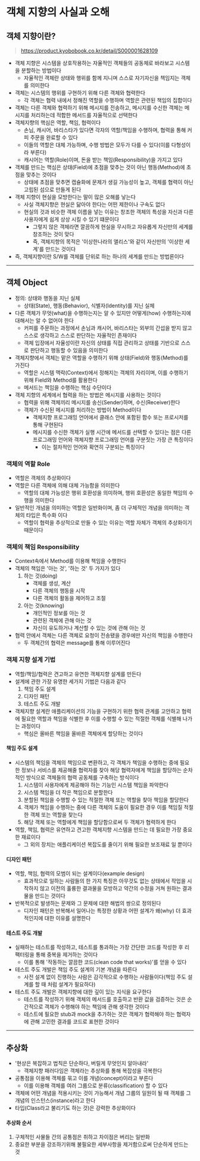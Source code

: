 # 객체 지향의 사실과 오해

## 객체 지향이란?

> https://product.kyobobook.co.kr/detail/S000001628109

- 객체 지향은 시스템을 상호작용하는 자율적인 객체들의 공동체로 바라보고 시스템을 분할하는 방법이다
  - 자율적인 객체란 상태와 행위를 함께 지니며 스스로 자기자신을 책임지는 객체를 의미한다
- 객체는 시스템의 행위를 구현하기 위해 다른 객체와 협력한다
  - 각 객체는 협력 내에서 정해진 역할을 수행하며 역할은 관련된 책임의 집합이다
- 객체는 다른 객체와 협력하기 위해 메시지를 전송하고, 메시지를 수신한 객체는 메시지를 처리하는데 적합한 메서드를 자율적으로 선택한다
- 객체지향의 핵심은 역할, 책임, 협력이다
  - 손님, 캐시어, 바리스타가 있다면 각자의 역할/책임을 수행하며, 협력을 통해 커피 주문을 완료할 수 있다
  - 이들의 역할은 대체 가능하며, 수행 방법은 모두가 다를 수 있다(이를 다형성이라 부른다)
  - 캐시어는 역할(Role)이며, 돈을 받는 책임(Responsibility)을 가지고 있다
- 객체를 만드는 핵심은 상태(Field)에 초점을 맞추는 것이 아닌 행동(Method)에 초점을 맞추는 것이다
  - 상태에 초점을 맞추면 캡슐화에 문제가 생길 가능성이 높고, 객체를 협력이 아닌 고립된 섬으로 만들게 된다
- 객체 지향이 현실을 모방한다는 말이 많은 오해를 낳는다
  - 사실 객체지향은 현실은 닮아야 한다는 어떤 제한이나 구속도 없다
  - 현실의 것과 비슷한 객체 이름을 넣는 이유는 창조한 객체의 특성을 자신과 다른 사용자에게 쉽게 상상 시킬 수 있기 떄문이다
    - 그렇지 않은 객체라면 깔끔하게 현실을 무시하고 자유롭게 자신만의 세계를 창조하는 것이 맞다
    - 즉, 객체지향의 목적은 '이상한나라의 앨리스'와 같이 자신만의 '이상한 세계'를 만드는 것이다
- 즉, 객체지향이란 S/W를 객체를 단위로 하는 하나의 세계를 만드는 방법론이다

---

## 객체 Object

- 정의: 상태와 행동을 지닌 실체
  - 상태(State), 행동(Behavior), 식별자(Identity)를 지닌 실체
- 다른 객체가 무엇(what)을 수행하는지는 알 수 있지만 어떻게(how) 수행하는지에 대해서는 알 수 없어야 한다
  - 커피를 주문하는 과정에서 손님과 캐시어, 바리스타는 외부의 간섭을 받지 않고 스스로 생각하고 스스로 판단하는 자율적인 존재이다
  - 객체 입장에서 자율성이란 자신의 상태를 직접 관리하고 상태를 기반으로 스스로 판단하고 행동할 수 있음을 의미한다
- 객체지향에서 객체는 맡은 역할을 수행하기 위해 상태(Field)와 행동(Method)를 가진다
  - 역할은 시스템 맥락(Context)에서 정해지는 객체의 자리이며, 이를 수행하기 위해 Field와 Method를 활용한다
  - 메서드는 책임을 수행하는 핵심 수단이다
- 객체 지향의 세계에서 협력을 하는 방법은 메시지를 사용하는 것이다
  - 협력을 위해 객체끼리 메시지를 송신(Sender)하며, 수신(Receiver)한다
  - 객체가 수신된 메시지를 처리하는 방법이 Method이다
    - 객체지향 프로그래밍 언어에서 클래스 안에 포함된 함수 또는 프로시저를 통해 구현된다
    - 메시지를 수신한 객체가 실행 시간에 메서드를 선택할 수 있다는 점은 다른 프로그래밍 언어와 객체지향 프로그래밍 언어를 구분짓는 가장 큰 특징이다
      - 이는 절차적인 언어와 확연히 구분되는 특징이다

### 객체의 역할 Role

- 역할은 객체의 추상화이다
- 역할은 다른 객체에 의해 대체 가능함을 의미한다
  - 역할의 대체 가능성은 행위 호환성을 의미하며, 행위 호환성은 동일한 책임의 수행을 의미한다
- 일반적인 개념을 의미하는 역할은 일반화이며, 좀 더 구체적인 개념을 의미하는 객체의 타입은 특수화 이다
  - 역할이 협력을 추상적으로 만들 수 있는 이유는 역할 자체가 객체의 추상화이기 때문이다

### 객체의 책임 Responsibility

- Context속에서 Method를 이용해 책임을 수행한다
- 객체의 책임은 '아는 것', '하는 것' 두 가지가 있다
  1. 하는 것(doing)
     - 객체를 생성, 계산
     - 다른 객체의 행동을 시작
     - 다른 객체의 활동을 제어하고 조절
  2. 아는 것(knowing)
     - 개인적인 정보를 아는 것
     - 관련된 객체에 관해 아는 것
     - 자신이 유도하거나 계산할 수 있는 것에 관해 아는 것
- 협력 안에서 객체는 다른 객체로 요청이 전송됐을 경우에만 자신의 책임을 수행한다
  - 두 객체간의 협력은 message를 통해 이루어진다

### 객체 지향 설계 기법

- 역할/책임/협력은 견고하고 유연한 객체지향 설계를 만든다
- 설계에 관한 가장 유명한 세가지 기법은 다음과 같다
  1. 책임 주도 설계
  2. 디자인 패턴
  3. 테스트 주도 개발
- 객체지향 설계란 애플리케이션의 기능을 구현하기 위한 협력 관계를 고안하고 협력에 필요한 역할과 책임을 식별한 후 이를 수행할 수 있는 적절한 객체를 식별해 나가는 과정이다
  - 핵심은 올바른 책임을 올바른 객체에게 할당하는 것이다

#### 책임 주도 설계

- 시스템의 책임을 객체의 책임으로 변환하고, 각 객체가 책임을 수행하는 중에 필요한 정보나 서비스를 제공해줄 협력자를 찾아 해당 협력자에게 책임을 할당하는 순차적인 방식으로 객체들의 협력 공동체를 구축하는 방식이다
  1. 시스템이 사용자에게 제공해야 하는 기능인 시스템 책임을 파악한다
  2. 시스템 책임을 더 작은 책임으로 분할한다
  3. 분할된 책임을 수행할 수 있는 적절한 객체 또는 역할을 찾아 책임을 할당한다
  4. 객체가 책임을 수행하는 중에 다른 객체의 도움이 필요한 경우 이를 책임질 적절한 객체 또는 역할을 찾는다
  5. 해당 객체 또는 역할에게 책임을 할당함으로써 두 객체가 협력하게 한다
- 역할, 책임, 협력은 유연하고 견고한 객체지향 시스템을 만드는 데 필요한 가장 중요한 재료이다
  - 그 외의 장치는 애플리케이션 복잡도를 줄이기 위해 필요한 보조재료 일 뿐이다

#### 디자인 패턴

- 역할, 책임, 협력의 모범이 되는 설계이다(example design)
  - 효과적으로 일하는 사람들의 한 가지 특징은 아무것도 없는 상태에서 작업을 시작하지 않고 이전의 훌륭한 결과물을 모방하고 약간의 수정을 거쳐 원하는 결과물을 만드는 것이다
- 반복적으로 발생하는 문제와 그 문제에 대한 해법의 쌍으로 정의된다
  - 디자인 패턴은 반복해서 일어나는 특정한 상황과 어떤 설계가 왜(why) 더 효과적인지에 대한 이유를 설명한다

#### 테스트 주도 개발

- 실패하는 테스트를 작성하고, 테스트를 통과하는 가장 간단한 코드를 작성한 후 리팩터링을 통해 중복을 제거하는 것이다
  - 이를 통해 '작동하는 깔끔한 코드(clean code that works)'를 얻을 수 있다
- 테스트 주도 개발은 책임 주도 설계의 기본 개념을 따른다
  - 사전 설계 없이 진행하는 사람은 감각적으로 수행하는 사람들이다(책임 주도 설계를 할 때 처럼 설계가 필요하다)
- 테스트 주도 개발은 객체지향에 대한 깊이 있는 지식을 요구한다
  - 테스트를 작성하기 위해 객체의 메서드를 호출하고 반환 값을 검증하는 것은 순간적으로 객체가 수행해야 하는 책임에 관해 생각한 것이다
  - 테스트에 필요한 stub과 mock을 추가하는 것은 객체가 협력해야 하는 협력자에 관해 고민한 결과를 코드로 표현한 것이다

---

## 추상화

- '현상은 복잡하고 법칙은 단순하다, 버릴게 무엇인지 알아내라'
  - 객체지향 패러다임은 객체라는 추상화를 통해 복잡성을 극복한다
- 공통점을 이용해 객체를 묶고 이를 개념(concept)이라고 부른다
  - 이를 이용해 객체를 여러 그룹으로 분류(classification) 할 수 있다
- 객체에 어떤 개념을 적용시키는 것이 가능해서 개념 그룹의 일원이 될 때 객체를 그 개념의 인스턴스(instance)라고 한다
- 타입(Class라고 불리기도 하는 것)은 강력한 추상화이다

#### 추상화 순서

1. 구체적인 사물들 간의 공통점은 취하고 차이점은 버리는 일반화
2. 중요한 부분을 강조하기위해 불필요한 세부사항을 제거함으로써 단순하게 만드는 것
